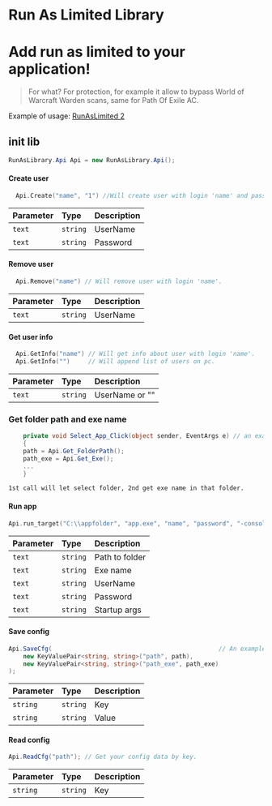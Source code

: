 # Run As Limited Library

# Add run as limited to your application!
> For what? For protection, for example it allow to bypass World of Warcraft Warden scans, same for Path Of Exile AC.

Example of usage: [RunAsLimited 2](https://github.com/KayleMine/RunAsLimited2/tree/master)

## init lib
```c#
RunAsLibrary.Api Api = new RunAsLibrary.Api();
```

#### Create user
```c
  Api.Create("name", "1") //Will create user with login 'name' and password '1'
```

| Parameter | Type     | Description                |
| :-------- | :------- | :------------------------- |
| `text` | `string` | UserName |
| `text` | `string` | Password |


#### Remove user
```c
  Api.Remove("name") // Will remove user with login 'name'.
```

| Parameter | Type     | Description                |
| :-------- | :------- | :------------------------- |
| `text` | `string` | UserName |
 
#### Get user info
```c
  Api.GetInfo("name") // Will get info about user with login 'name'.
  Api.GetInfo("")     // Will append list of users on pc.
```

| Parameter | Type     | Description                |
| :-------- | :------- | :------------------------- |
| `text` | `string` | UserName or ""|


### Get folder path and exe name
```c#
    private void Select_App_Click(object sender, EventArgs e) // an example
    {
    path = Api.Get_FolderPath();
    path_exe = Api.Get_Exe();
    ...
    }
```
```
1st call will let select folder, 2nd get exe name in that folder.
```

#### Run app
```c
Api.run_target("C:\\appfolder", "app.exe", "name", "password", "-console"); // will start app.exe under user name with -console
```

| Parameter | Type     | Description                |
| :-------- | :------- | :------------------------- |
| `text` | `string` | Path to folder |
| `text` | `string` | Exe name |
| `text` | `string` | UserName |
| `text` | `string` | Password |
| `text` | `string` | Startup args |

#### Save config
```c#
Api.SaveCfg(                                              // An example
    new KeyValuePair<string, string>("path", path),
    new KeyValuePair<string, string>("path_exe", path_exe)
);
```
| Parameter | Type     | Description                |
| :-------- | :------- | :------------------------- |
| `string` | `string` | Key |
| `string` | `string` | Value |



#### Read config
```c#
Api.ReadCfg("path"); // Get your config data by key.
```
| Parameter | Type     | Description                |
| :-------- | :------- | :------------------------- |
| `string` | `string` | Key |


